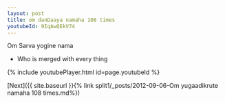 ```yaml
---
layout: post
title: om danDaaya namaha 108 times
youtubeId: 9IqAwQEkV74
---
```

 
 
Om Sarva yogine nama 
 
 -  Who is merged with every thing 
 
  
 
  
 
 
 
 
 
 


{% include youtubePlayer.html id=page.youtubeId %}
 
[Next]({{ site.baseurl }}{% link  split1/_posts/2012-09-06-Om yugaadikrute namaha  108 times.md%})
 

